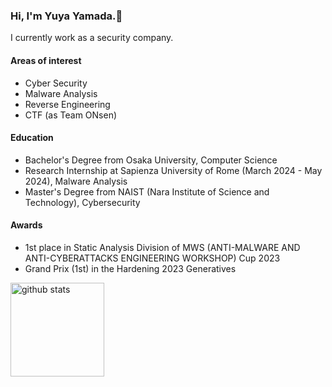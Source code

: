 ### Hi, I'm Yuya Yamada.👋
I currently work as a security company.

#### Areas of interest
- Cyber Security
- Malware Analysis
- Reverse Engineering
- CTF (as Team ONsen)

#### Education
- Bachelor's Degree from Osaka University, Computer Science
- Research Internship at Sapienza University of Rome (March 2024 - May 2024), Malware Analysis
- Master's Degree from NAIST (Nara Institute of Science and Technology), Cybersecurity

#### Awards
- 1st place in Static Analysis Division of MWS (ANTI-MALWARE AND ANTI-CYBERATTACKS ENGINEERING WORKSHOP) Cup 2023
- Grand Prix (1st) in the Hardening 2023 Generatives

<p align="left"> 
  <img alt="github stats" height="150px" src="https://github-readme-stats-clone-alpha-indol.vercel.app/api?username=rfLENtlr&count_private=true" />
<!--   <img alt="pin_repo" height="150px" src="https://github-readme-stats-clone-alpha-indol.vercel.app/api/pin/?username=rfLENtlr&repo=ctf_practice&show_owner=true" /> -->
</p>
